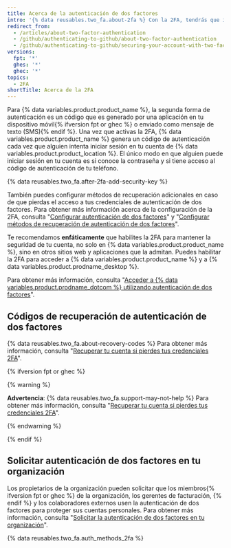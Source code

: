 ```yaml
---
title: Acerca de la autenticación de dos factores
intro: '{% data reusables.two_fa.about-2fa %} Con la 2FA, tendrás que ingresar con tu nombre de usuario y contraseña y proporcionar otra forma de autenticación que solo tú sepas o a la que solo tú tengas acceso.'
redirect_from:
  - /articles/about-two-factor-authentication
  - /github/authenticating-to-github/about-two-factor-authentication
  - /github/authenticating-to-github/securing-your-account-with-two-factor-authentication-2fa/about-two-factor-authentication
versions:
  fpt: '*'
  ghes: '*'
  ghec: '*'
topics:
  - 2FA
shortTitle: Acerca de la 2FA
---
```


Para {% data variables.product.product_name %}, la segunda forma de autenticación es un código que es generado por una aplicación en tu dispositivo móvil{% ifversion fpt or ghec %} o enviado como mensaje de texto (SMS){% endif %}. Una vez que activas la 2FA, {% data variables.product.product_name %} genera un código de autenticación cada vez que alguien intenta iniciar sesión en tu cuenta de {% data variables.product.product_location %}. El único modo en que alguien puede iniciar sesión en tu cuenta es si conoce la contraseña y si tiene acceso al código de autenticación de tu teléfono.

{% data reusables.two_fa.after-2fa-add-security-key %}

También puedes configurar métodos de recuperación adicionales en caso de que pierdas el acceso a tus credenciales de autenticación de dos factores. Para obtener más información acerca de la configuración de la 2FA, consulta "[Configurar autenticación de dos factores](/articles/configuring-two-factor-authentication)" y "[Configurar métodos de recuperación de autenticación de dos factores](/articles/configuring-two-factor-authentication-recovery-methods)".

Te recomendamos **enfáticamente** que habilites la 2FA para mantener la seguridad de tu cuenta, no solo en {% data variables.product.product_name %}, sino en otros sitios web y aplicaciones que la admitan. Puedes habilitar la 2FA para acceder a {% data variables.product.product_name %} y a {% data variables.product.prodname_desktop %}.

Para obtener más información, consulta "[Acceder a {% data variables.product.prodname_dotcom %} utilizando autenticación de dos factores](/articles/accessing-github-using-two-factor-authentication)".

## Códigos de recuperación de autenticación de dos factores

{% data reusables.two_fa.about-recovery-codes %} Para obtener más información, consulta "[Recuperar tu cuenta si pierdes tus credenciales 2FA](/articles/recovering-your-account-if-you-lose-your-2fa-credentials)".

{% ifversion fpt or ghec %}

{% warning %}

**Advertencia**: {% data reusables.two_fa.support-may-not-help %} Para obtener más información, consulta "[Recuperar tu cuenta si pierdes tus credenciales 2FA](/articles/recovering-your-account-if-you-lose-your-2fa-credentials)".

{% endwarning %}

{% endif %}

## Solicitar autenticación de dos factores en tu organización

Los propietarios de la organización pueden solicitar que los miembros{% ifversion fpt or ghec %} de la organización, los gerentes de facturación, {% endif %} y los colaboradores externos usen la autenticación de dos factores para proteger sus cuentas personales. Para obtener más información, consulta "[Solicitar la autenticación de dos factores en tu organización](/articles/requiring-two-factor-authentication-in-your-organization)".

{% data reusables.two_fa.auth_methods_2fa %}
